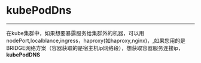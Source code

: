 # kubePodDns
------

在kube集群中，如果想要暴露服务给集群外的机器，可以用 nodePort,localblance,ingress，haproxy(如haproxy,nginx)，,如果您用的是BRIDGE网络方案（容器获取的是宿主机ip网络段），想获取容器服务连接ip，**kubePodDNS**